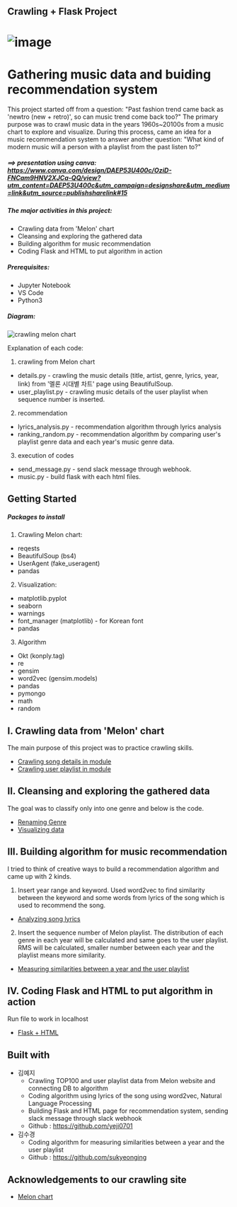 Crawling + Flask Project
------------------------------------------------------
![image](https://user-images.githubusercontent.com/28764376/104112646-c6952500-5334-11eb-8763-99799abf268f.png)
======================================================
Gathering music data and buiding recommendation system
======================================================
This project started off from a question: "Past fashion trend came back as 'newtro (new + retro)', so can music trend come back too?" 
The primary purpose was to crawl music data in the years 1960s~20100s from a music chart to explore and visualize. During this process, came an idea for a music recommendation system to answer another question: "What kind of modern music will a person with a playlist from the past listen to?"
##### ==> presentation using canva: https://www.canva.com/design/DAEP53U400c/OziD-FNCam9HNV2XJCa-QQ/view?utm_content=DAEP53U400c&utm_campaign=designshare&utm_medium=link&utm_source=publishsharelink#15

##### The major activities in this project:
* Crawling data from 'Melon' chart
* Cleansing and exploring the gathered data
* Building algorithm for music recommendation
* Coding Flask and HTML to put algorithm in action

##### Prerequisites:
* Jupyter Notebook
* VS Code
* Python3

##### Diagram:

![crawling melon chart](https://user-images.githubusercontent.com/28764376/102081669-f34c3e80-3e53-11eb-9df0-70288143a870.png)

Explanation of each code:
1. crawling from Melon chart
* details.py - crawling the music details (title, artist, genre, lyrics, year, link) from '멜론 시대별 차트' page using BeautifulSoup.
* user_playlist.py - crawling music details of the user playlist when sequence number is inserted.
2. recommendation
* lyrics_analysis.py - recommendation algorithm through lyrics analysis
* ranking_random.py - recommendation algorithm by comparing user's playlist genre data and each year's music genre data.
3. execution of codes
* send_message.py - send slack message through webhook.
* music.py - build flask with each html files.

Getting Started
---------------
##### Packages to install
1. Crawling Melon chart:
* reqests
* BeautifulSoup (bs4)
* UserAgent (fake_useragent)
* pandas
2. Visualization:
* matplotlib.pyplot
* seaborn
* warnings
* font_manager (matplotlib) - for Korean font
* pandas
3. Algorithm
* Okt (konply.tag)
* re
* gensim
* word2vec (gensim.models)
* pandas
* pymongo
* math
* random

I. Crawling data from 'Melon' chart
--------------------------------
The main purpose of this project was to practice crawling skills.
- [Crawling song details in module](https://github.com/yeji0701/Crawling_Project/blob/master/crawling_code/song/top_music/details.py)
- [Crawling user playlist in module](https://github.com/yeji0701/Crawling_Project/blob/master/crawling_code/song/user/user_playlist.py)

II. Cleansing and exploring the gathered data
---------------------------------------------
The goal was to classify only into one genre and below is the code.
- [Renaming Genre](https://github.com/yeji0701/Crawling_Project/blob/master/crawling_code/04_rename_genre.ipynb)
- [Visualizing data](https://github.com/yeji0701/Crawling_Project/blob/master/crawling_code/05_visualize_data.ipynb)

III. Building algorithm for music recommendation
------------------------------------------------
I tried to think of creative ways to build a recommendation algorithm and came up with 2 kinds.
1. Insert year range and keyword. Used word2vec to find similarity between the keyword and some words from lyrics of the song which is used to recommend the song.
- [Analyzing song lyrics](https://github.com/yeji0701/Crawling_Project/blob/master/crawling_code/song/recomm/lyrics_analysis.py)
2. Insert the sequence number of Melon playlist. The distribution of each genre in each year will be calculated and same goes to the user playlist. RMS will be calculated, smaller number between each year and the playlist means more similarity.
- [Measuring similarities between a year and the user playlist](https://github.com/yeji0701/Crawling_Project/blob/master/crawling_code/song/recomm/ranking_random.py)

IV. Coding Flask and HTML to put algorithm in action
----------------------------------------------------
Run file to work in localhost
- [Flask + HTML](https://github.com/yeji0701/Crawling_Project/blob/master/recommendation/music.py)

Built with
----------
* 김예지
  * Crawling TOP100 and user playlist data from Melon website and connecting DB to algorithm
  * Coding algorithm using lyrics of the song using word2vec, Natural Language Processing
  * Building Flask and HTML page for recommendation system, sending slack message through slack webhook
   * Github : https://github.com/yeji0701
* 김수경
  * Coding algorithm for measuring similarities between a year and the user playlist
  * Github : https://github.com/sukyeonging
 
Acknowledgements to our crawling site
-------------------------------------
- [Melon chart](https://www.melon.com/)
